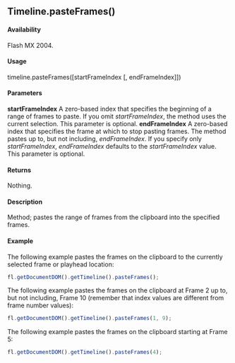 ## Timeline.pasteFrames()

#### Availability

Flash MX 2004.

#### Usage

timeline.pasteFrames(\[startFrameIndex \[, endFrameIndex\]\])

#### Parameters

**startFrameIndex** A zero-based index that specifies the beginning of a range of frames to paste. If you omit
*startFrameIndex*, the method uses the current selection. This parameter is optional.
**endFrameIndex** A zero-based index that specifies the frame at which to stop pasting frames. The method pastes up to, but not including, *endFrameIndex*. If you specify only *startFrameIndex*, *endFrameIndex* defaults to the *startFrameIndex* value. This parameter is optional.

#### Returns

Nothing.

#### Description

Method; pastes the range of frames from the clipboard into the specified frames.

#### Example


The following example pastes the frames on the clipboard to the currently selected frame or playhead location:
```javascript
fl.getDocumentDOM().getTimeline().pasteFrames();
```
The following example pastes the frames on the clipboard at Frame 2 up to, but not including, Frame 10 (remember that index values are different from frame number values):
```javascript
fl.getDocumentDOM().getTimeline().pasteFrames(1, 9);
```
The following example pastes the frames on the clipboard starting at Frame 5:
```javascript
fl.getDocumentDOM().getTimeline().pasteFrames(4);
```
